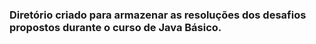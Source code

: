 ### Diretório criado para armazenar as resoluções dos desafios propostos durante o curso de Java Básico. 
